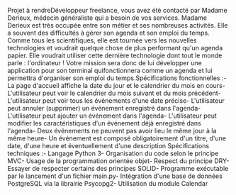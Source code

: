 Projet à rendreDéveloppeur freelance, vous avez été contacté par Madame Derieux, médecin généraliste qui a besoin de vos services. Madame Derieux est très occupée entre son métier et ses nombreuses activités. Elle a souvent des difficultés à gérer son agenda et son emploi du temps. Comme tous les scientifiques, elle est tournée vers les nouvelles technologies et voudrait quelque chose de plus performant qu'un agenda papier. Elle voudrait utiliser cette dernière technologie dont tout le monde parle : l'ordinateur ! Votre mission sera donc de lui développer une application pour son terminal quifonctionnera comme un agenda et lui permettra d'organiser son emploi du temps.Spécifications fonctionnelles :- La page d'accueil affiche la date du jour et le calendrier du mois en cours- L'utilisateur peut voir le calendrier du mois suivant et du mois précédent- L'utilisateur peut voir tous les événements d'une date précise- L'utilisateur peut annuler (supprimer) un événement enregistré dans l'agenda- L'utilisateur peut ajouter un événement dans l'agenda- L'utilisateur peut modifier les caractéristiques d'un événement déjà enregistré dans l'agenda- Deux événements ne peuvent pas avoir lieu le même jour à la même heure- Un événement est composé obligatoirement d'un titre, d'une date, d'une heure et éventuellement d'une description
Spécifications techniques :- Langage Python 3- Organisation du code selon le principe MVC- Usage de la programmation orientée objet- Respect du principe DRY- Essayer de respecter certains des principes SOLID- Programme exécutable par le lancement d'un fichier main.py- Intégration d'une base de données PostgreSQL via la librairie Psycopg2- Utilisation du module Calendar



